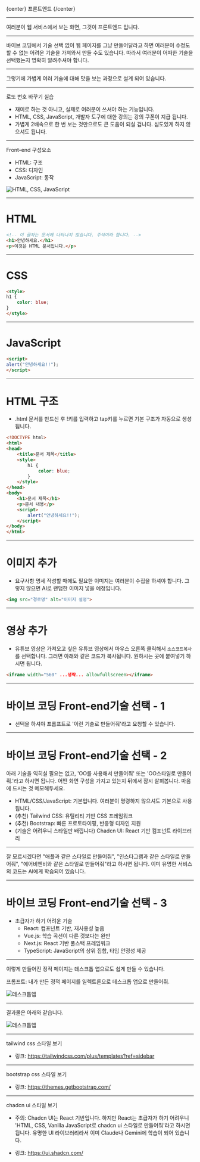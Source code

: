 
{center}
프론트엔드
{/center}

---

여러분이 웹 서비스에서 보는 화면, 그것이 프론트엔드 입니다.

---

바이브 코딩에서 기술 선택 없이 웹 페이지를 그냥 만들어달라고 하면 여러분이 수정도 할 수 없는 어려운 기술을 가져와서 만들 수도 있습니다. 따라서 여러분이 어떠한 기술을 선택했는지 명확히 알려주셔야 합니다.

---

그렇기에 가볍게 여러 기술에 대해 맛을 보는 과정으로 설계 되어 있습니다.

---

로또 번호 바꾸기 실습

* 재미로 하는 것 아니고, 실제로 여러분이 쓰셔야 하는 기능입니다.
* HTML, CSS, JavaScript, 개발자 도구에 대한 강의는 강의 쿠폰이 지급 됩니다.
* 가볍게 2배속으로 한 번 보는 것만으로도 큰 도움이 되실 겁니다. 심도있게 하지 않으셔도 됩니다.

---

Front-end 구성요소

* HTML: 구조
* CSS: 디자인
* JavaScript: 동작

![HTML, CSS, JavaScript](https://www.books.weniv.co.kr/images/basecamp-html-css/chapter01/01-5.gif)

---

# HTML

```html
<!-- 이 글자는 문서에 나타나지 않습니다. 주석이라 합니다. -->
<h1>안녕하세요.</h1>
<p>이것은 HTML 문서입니다.</p>
```

---

# CSS

```html
<style>
h1 {
    color: blue;
}
</style>
```

---

# JavaScript

```html
<script>
alert("안녕하세요!!");
</script>
```

---

# HTML 구조

* .html 문서를 만드신 후 !키를 입력하고 tap키를 누르면 기본 구조가 자동으로 생성됩니다.

```html
<!DOCTYPE html>
<html>
<head>
    <title>문서 제목</title>
    <style>
        h1 {
            color: blue;
        }
    </style>
</head>
<body>
    <h1>문서 제목</h1>
    <p>문서 내용</p>
    <script>
        alert("안녕하세요!!");
    </script>
</body>
</html>
```

---

# 이미지 추가

* 요구사항 명세 작성할 때에도 필요한 이미지는 여러분이 수집을 하셔야 합니다. 그렇지 않으면 AI로 랜덤한 이미지 넣을 예정입니다.

```html
<img src="경로명" alt="이미지 설명">
```

---

# 영상 추가

* 유튜브 영상은 가져오고 싶은 유튜브 영상에서 마우스 오른쪽 클릭해서 `소스코드복사`를 선택합니다. 그러면 아래와 같은 코드가 복사됩니다. 원하시는 곳에 붙여넣기 하시면 됩니다.

```md
<iframe width="560" ...생략... allowfullscreen></iframe>
```

---

# 바이브 코딩 Front-end기술 선택 - 1

* 선택을 하셔야 프롬프트로 '이런 기술로 만들어줘'라고 요청할 수 있습니다.

---

# 바이브 코딩 Front-end기술 선택 - 2

아래 기술을 익히실 필요는 없고, 'OO를 사용해서 만들어줘' 또는 'OO스타일로 만들어줘.'라고 하시면 됩니다. 어떤 화면 구성을 가지고 있는지 뒤에서 잠시 살펴봅니다. 마음에 드시는 것 메모해두세요.

* HTML/CSS/JavaScript: 기본입니다. 여러분이 명령하지 않으셔도 기본으로 사용됩니다.
* (추천) Tailwind CSS: 유틸리티 기반 CSS 프레임워크
* (추천) Bootstrap: 빠른 프로토타이핑, 반응형 디자인 지원
* (기술은 어려우니 스타일만 배낍니다) Chadcn UI: React 기반 컴포넌트 라이브러리


---

잘 모르시겠다면 "애플과 같은 스타일로 만들어줘", "인스타그램과 같은 스타일로 만들어줘", "에어비엔비와 같은 스타일로 만들어줘"라고 하시면 됩니다. 이미 유명한 서비스의 코드는 AI에게 학습되어 있습니다.

---

# 바이브 코딩 Front-end기술 선택 - 3

* 초급자가 하기 어려운 기술
    * React: 컴포넌트 기반, 재사용성 높음
    * Vue.js: 학습 곡선이 다른 것보다는 완만
    * Next.js: React 기반 풀스택 프레임워크
    * TypeScript: JavaScript의 상위 집합, 타입 안정성 제공

---

이렇게 만들어진 정적 페이지는 데스크톱 앱으로도 쉽게 만들 수 있습니다.

프롬프트: 내가 만든 정적 페이지를 일렉트론으로 데스크톱 앱으로 만들어줘.

![데스크톱앱](images/desktop_app.png)

---

결과물은 아래와 같습니다.

![데스크톱앱](images/desktop_app2.png)

---

tailwind css 스타일 보기

* 링크: https://tailwindcss.com/plus/templates?ref=sidebar

---

bootstrap css 스타일 보기

* 링크: https://themes.getbootstrap.com/

---

chadcn ui 스타일 보기
* 주의: Chadcn UI는 React 기반입니다. 하지만 React는 초급자가 하기 어려우니 'HTML, CSS, Vanilla JavaScript로 chadcn ui 스타일로 만들어줘'라고 하시면 됩니다. 유명한 UI 라이브러리라서 이미 Claude나 Gemini에 학습이 되어 있습니다.

* 링크: https://ui.shadcn.com/
